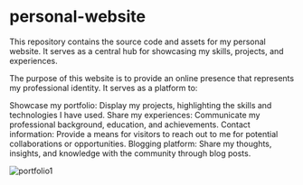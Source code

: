# personal-website
This repository contains the source code and assets for my personal website. It serves as a central hub for showcasing my skills, projects, and experiences.

The purpose of this website is to provide an online presence that represents my professional identity. It serves as a platform to:

Showcase my portfolio: Display my projects, highlighting the skills and technologies I have used. Share my experiences: Communicate my professional background, education, and achievements. Contact information: Provide a means for visitors to reach out to me for potential collaborations or opportunities. Blogging platform: Share my thoughts, insights, and knowledge with the community through blog posts.

![portfolio1](https://github.com/moayyadsaleh/personal-website/assets/137034202/3ded808f-88a4-43de-8d5c-381bc616f306)

